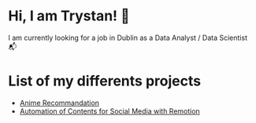 # Hi, I am Trystan! 👋

I am currently looking for a job in Dublin as a Data Analyst / Data Scientist 📬


# List of my differents projects

- [Anime Recommandation](https://www.kaggle.com/code/trystanmarissal/recommandation-for-animes)
- [Automation of Contents for Social Media with Remotion](https://wtrystan.github.io/automation_remotion)
